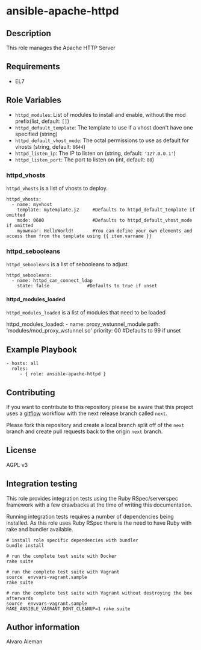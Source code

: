# ansible-apache-httpd

## Description

This role manages the Apache HTTP Server

## Requirements

* EL7

## Role Variables

* ``httpd_modules``: List of modules to install and enable, without the mod prefix(list, default: ``[]``)
* ``httpd_default_template``: The template to use if a vhost doen't have one specified (string)
* ``httpd_default_vhost_mode``: The octal permissions to use as default for vhosts (string, default: ``0644``)
* ``httpd_listen_ip``: The IP to listen on (string, default: ``'127.0.0.1'``)
* ``httpd_listen_port``: The port to listen on (int, default: ``80``)

### httpd_vhosts

``httpd_vhosts`` is a list of vhosts to deploy.

    httpd_vhosts:
      - name: myvhost
        template: mytemplate.j2     #Defaults to httpd_default_template if omitted
        mode: 0600                  #Defaults to httpd_default_vhost_mode if omitted
        myownvar: HelloWorld!       #You can define your own elements and access them from the template using {{ item.varname }}

### httpd_sebooleans

``httpd_sebooleans`` is a list of sebooleans to adjust.

    httpd_sebooleans:
      - name: httpd_can_connect_ldap
        state: false              #Defaults to true if unset

#### httpd_modules_loaded

``httpd_modules_loaded`` is a list of modules that need to be loaded

  httpd_modules_loaded:
    - name: proxy_wstunnel_module
      path: 'modules/mod_proxy_wstunnel.so'
      priority: 00                #Defaults to 99 if unset

## Example Playbook

    - hosts: all
      roles:
         - { role: ansible-apache-httpd }

## Contributing

If you want to contribute to this repository please be aware that this
project uses a [gitflow](http://nvie.com/posts/a-successful-git-branching-model/)
workflow with the next release branch called ``next``.

Please fork this repository and create a local branch split off of the ``next``
branch and create pull requests back to the origin ``next`` branch.

## License

AGPL v3

## Integration testing

This role provides integration tests using the Ruby RSpec/serverspec framework
with a few drawbacks at the time of writing this documentation.

Running integration tests requires a number of dependencies being
installed. As this role uses Ruby RSpec there is the need to have
Ruby with rake and bundler available.

    # install role specific dependencies with bundler
    bundle install

<!-- -->

    # run the complete test suite with Docker
    rake suite

<!-- -->

    # run the complete test suite with Vagrant
    source  envvars-vagrant.sample
    rake suite

    # run the complete test suite with Vagrant without destroying the box afterwards
    source  envvars-vagrant.sample
    RAKE_ANSIBLE_VAGRANT_DONT_CLEANUP=1 rake suite


## Author information

Alvaro Aleman


<!-- vim: set nofen ts=4 sw=4 et: -->

